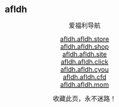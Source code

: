 # afldh
<center>
<span style="font-size:20px">爱福利导航</span><br />
<br />
<span style="font-size:20px"><a href="https://afldh.afldh.store" target="_blank">afldh.afldh.store</a></span><br />
<span style="font-size:20px"><a href="https://afldh.afldh.shop" target="_blank">afldh.afldh.shop</a></span><br />
<span style="font-size:20px"><a href="https://afldh.afldh.site" target="_blank">afldh.afldh.site</a></span><br />
<span style="font-size:20px"><a href="https://afldh.afldh.click" target="_blank">afldh.afldh.click</a></span><br />
<span style="font-size:20px"><a href="https://afldh.afldh.cyou" target="_blank">afldh.afldh.cyou</a></span><br />
<span style="font-size:20px"><a href="https://afldh.afldh.cfd" target="_blank">afldh.afldh.cfd</a></span><br />
<span style="font-size:20px"><a href="https://afldh.afldh.mom" target="_blank">afldh.afldh.mom</a></span><br />
<br />
<span style="font-size:20px">收藏此页，永不迷路！</span>
</center>
